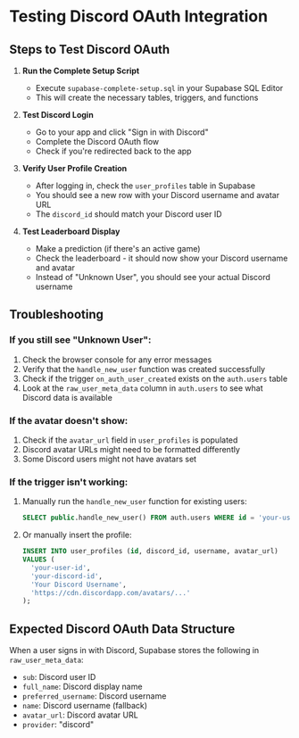 # Testing Discord OAuth Integration

## Steps to Test Discord OAuth

1. **Run the Complete Setup Script**
   - Execute `supabase-complete-setup.sql` in your Supabase SQL Editor
   - This will create the necessary tables, triggers, and functions

2. **Test Discord Login**
   - Go to your app and click "Sign in with Discord"
   - Complete the Discord OAuth flow
   - Check if you're redirected back to the app

3. **Verify User Profile Creation**
   - After logging in, check the `user_profiles` table in Supabase
   - You should see a new row with your Discord username and avatar URL
   - The `discord_id` should match your Discord user ID

4. **Test Leaderboard Display**
   - Make a prediction (if there's an active game)
   - Check the leaderboard - it should now show your Discord username and avatar
   - Instead of "Unknown User", you should see your actual Discord username

## Troubleshooting

### If you still see "Unknown User":
1. Check the browser console for any error messages
2. Verify that the `handle_new_user` function was created successfully
3. Check if the trigger `on_auth_user_created` exists on the `auth.users` table
4. Look at the `raw_user_meta_data` column in `auth.users` to see what Discord data is available

### If the avatar doesn't show:
1. Check if the `avatar_url` field in `user_profiles` is populated
2. Discord avatar URLs might need to be formatted differently
3. Some Discord users might not have avatars set

### If the trigger isn't working:
1. Manually run the `handle_new_user` function for existing users:
   ```sql
   SELECT public.handle_new_user() FROM auth.users WHERE id = 'your-user-id';
   ```
2. Or manually insert the profile:
   ```sql
   INSERT INTO user_profiles (id, discord_id, username, avatar_url)
   VALUES (
     'your-user-id',
     'your-discord-id',
     'Your Discord Username',
     'https://cdn.discordapp.com/avatars/...'
   );
   ```

## Expected Discord OAuth Data Structure

When a user signs in with Discord, Supabase stores the following in `raw_user_meta_data`:
- `sub`: Discord user ID
- `full_name`: Discord display name
- `preferred_username`: Discord username
- `name`: Discord username (fallback)
- `avatar_url`: Discord avatar URL
- `provider`: "discord"
